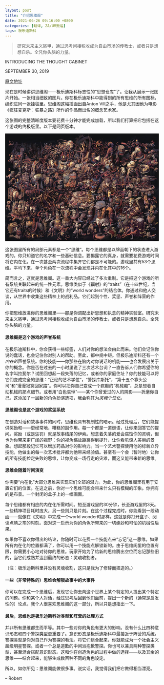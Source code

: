```yaml
---
layout: post
title: "介绍思维阁"
date: 2021-06-26 09:16:00 +0800
categories: [翻译, ZA/UM搬运]
tags: 极乐迪斯科
---
```

> 研究未来主义盔甲，通过思考间接税收成为自由市场的传教士，或者只是想想自杀。全凭你头脑的力量。

INTRODUCING THE THOUGHT CABINET

SEPTEMBER 30, 2019 

[原文地址][thought-cabinet-devblog]

现在是时候讲讲思维阁——极乐迪斯科标志性的“思想仓库”了。让我从展示一张图片开始。一张相当细致的图片。你在极乐迪斯科中能得到的所有思维的所有图标，编织进同一张挂毯里。思维阁这幅插画出自Anton Vill之手，他是尤其因他为电影《疯狂麦克斯：狂暴之路》所作的作品而出名的概念艺术家。

这张图的完整清晰度版本要花费十分钟才能完成加载，所以我们打算把它包括在这个游戏的终极版里。以下是网页版本。

![thought cabinet image](/public/img/thought-cabinet.jpg)

这张图里所有的局部元素都是一个“思维”。每个思维都是以牌面朝下的状态进入游戏的。你只知道它的名字和一些基础信息。要揭露它的真身，就需要花费游戏时间将它内在化。在一次甚至两次流程中集齐它们都是不可能的。游戏里共有53个思维。平均下来，单个角色在一次流程中会发现并内在化其中的16个。

简而言之，这就是思维阁。这一重大内容已经过了多次重制。它是把这个游戏的所有系统关联起来的统一性元素。思维类似于《辐射》的“traits”（在十四世纪，当它还有traits的时候）和《文明》的“world wonders”的结合体。你通过和他人交谈，从世界中收集这些精神上的战利品。它们起到个性、奖惩、声誉和阵营的作用。

你把思维放进你的思维阁里——那是你调配出新思想和执念的精神实验室。研究未来主义盔甲，通过思考间接税收成为自由市场的传教士，或者只是想想自杀。全凭你头脑的力量。

#### 思维阁是这个游戏的声誉系统

在极乐迪斯科中，你会获得一些标签，人们对你的想法会由此而来。他们会记住你说的蠢话，也会记住你对别人的帮助。至此，都中规中矩。但极乐迪斯科还有一个*内在的*声誉系统。你的技能——你那些在脑内对你说话的机能——也会发展出关于你的概念。你是否在过去的一小时里说了三次艺术台词？一直告诉人们你希望你的名字叫拉斐尔？试图回想起一段失落的记忆，或者你的家庭住址？你的技能可以将它们变成完全的思维：“正经的艺术学位”，“警探库斯托”，“第十五个寡头公司”和“漫漫寂寞回家路”。你可以把你自己变成一个疯癫的“机械痴”，总是想着自动机械的那点细节。或者用“白色哀悼”——某个你曾爱过的人的阴影——折磨你自己。这添加了一层新的角色扮演选项，我会称其为*灵魂个性化*。

#### 思维阁也是这个游戏的奖惩系统

在创造对话和故事事件的同时，思维也具有机制性的暗示。经过处理后，它们能提供奖励和——更经常地，糟糕的副作用。每一个都是一道谜语，让你来回答它的提问。奖励（或是惩罚）就是故事结尾的伊索。想念着失落的爱会腐蚀你的灵魂，但也为你带来更广阔的视野：你的视角缩放距离得到提升，让你看见惊人美丽的景象。想起那段记忆可以增加药品对你的影响力。当一个艺术警探使用他的标新立异技能，他做出的每一次艺术批评都为他带来经验值。甚至有一个会（暂时地）让你的所有技能检定失败的思维，让你变成一场行走的灾难，而这又能带来新的思维。

#### 思维会随着时间演变

你需要“内在化”大部分思维来实现它们全部的潜力。为此，你的思维阁里有用于安置它们的位置。在这之前，你对一个思维可能会带来什么只有模糊的印象。你拥有的是布景。一个封闭的盒子上的一幅画面。

每个思维都有相应的内在化所需时间。短至游戏里的30分钟，长至游戏里的3天。一些精神项目耗时庞大，另一些则只是片刻。在这个过程完成时，你能看到一段动画——就像在《文明》中完成一个world wonder时那样。这就是你打开盒子、阅读点睛之笔的时刻。面对这一启示为你的角色所带来的一切绝妙和可怕的机械性后果。

如果你不喜欢你得出的结论，你随时可以花费一个技能点来“忘记”这一思维。如果所有内在化的位置都满了，你可以用一个技能点解锁新的。由于思维阁里的位置有限，你需要小心地对待你的思维。玩家开始为了给新的思维腾出空位而忘记那些旧的，当它们成熟并达到最终的形态：灵魂收割者。

（注：极乐迪斯科里并没有灵魂收割，这只是我为了修辞而捏造的。）

#### 一些（非常特殊的）思维会解锁故事中的大事件

你可以在完成一个思维后，发现它让你去向这个世界上某个特定的人提出某个特定的问题。你和某个人对话，经过思考后回到他们面前，提出一个新的（通常是启发性的）论点。我个人很喜欢思维阁的这一部分，所以只是想指出一下。

#### 最后，思维也是极乐迪斯科对类型和阵营的处理方式

并非所有思维都生而平等。其中一些对你的角色有更大的影响。没有什么比四种意识形态和四个警探类型更重要了。意识形态是极乐迪斯科中最接近于阵营的系统。警探类型是你对自己作为警探的看法。将它们组合起来，你就能成为一个社会主义超级明星警探。或者一个总是道歉的中间派抱歉警探。你也可以兼具两种警探类型，甚至混合搭配意识形态。这和你在创造角色的过程中做的选择——以及其余的思维——结合起来，能够生成数百种不同的角色设定。

所以，如你所见：思维阁能做很多事。说实话，我觉得我们把它做得相当漂亮。

– Robert


[thought-cabinet-devblog]: https://discoelysium.com/devblog/2019/09/30/introducing-the-thought-cabinet
